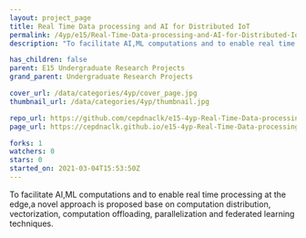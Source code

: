 ```yaml
---
layout: project_page
title: Real Time Data processing and AI for Distributed IoT
permalink: /4yp/e15/Real-Time-Data-processing-and-AI-for-Distributed-IoT/
description: "To facilitate AI,ML computations and to enable real time processing at the edge,a novel approach is proposed base on computation distribution, vectorization, computation offloading, parallelization and federated learning techniques."

has_children: false
parent: E15 Undergraduate Research Projects
grand_parent: Undergraduate Research Projects

cover_url: /data/categories/4yp/cover_page.jpg
thumbnail_url: /data/categories/4yp/thumbnail.jpg

repo_url: https://github.com/cepdnaclk/e15-4yp-Real-Time-Data-processing-and-AI-for-Distributed-IoT
page_url: https://cepdnaclk.github.io/e15-4yp-Real-Time-Data-processing-and-AI-for-Distributed-IoT

forks: 1
watchers: 0
stars: 0
started_on: 2021-03-04T15:53:50Z
---
```

To facilitate AI,ML computations and to enable real time processing at the edge,a novel approach is proposed base on computation distribution, vectorization, computation offloading, parallelization and federated learning techniques.

